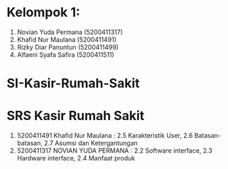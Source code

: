 # Kelompok 1:
  1. Novian Yuda Permana (5200411317) 
  2. Khafid Nur Maulana (5200411491) 
  3. Rizky Diar Panuntun (5200411499) 
  4. Alfaeni Syafa Safira (5200411511)
# SI-Kasir-Rumah-Sakit
# SRS Kasir Rumah Sakit
1. 5200411491 Khafid Nur Maulana : 2.5 Karakteristik User, 2.6 Batasan-batasan, 2.7 Asumsi dan Ketergantungan
2. 5200411317 NOVIAN YUDA PERMANA : 2.2 Software interface, 2.3 Hardware interface, 2.4 Manfaat produk
